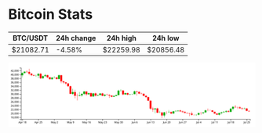 # Bitcoin Stats

BTC/USDT|24h change|24h high|24h low|
|---|---|---|---|
|$21082.71|-4.58%|$22259.98|$20856.48|

<img src="./chart.svg">
